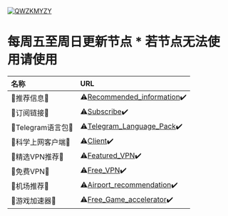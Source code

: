[![QWZKMYZY](https://github.com/ThekingMX1998/free-v2ray-code/raw/master/Image/QWZKMYZY.png)](https://github.com/ThekingMX1998/free-v2ray-code#)

# 每周五至周日更新节点 * 若节点无法使用请使用

| 名称| URL|
| :--- | :--- |
| 📢推荐信息📢| ⚠️[Recommended_information](https://github.com/ThekingMX1998/free-v2ray-code/blob/menu/ERROR/Recommended_information.md)✔️|
| 📢订阅链接📢| ⚠️[Subscribe](https://github.com/ThekingMX1998/free-v2ray-code/blob/menu/ERROR/Subscribe.md)✔️|
| 📢Telegram语言包📢| ⚠️[Telegram_Language_Pack](https://github.com/ThekingMX1998/free-v2ray-code/blob/menu/ERROR/Telegram_Language_Pack.md)✔️|
| 📢科学上网客户端📢| ⚠️[Client](https://github.com/ThekingMX1998/free-v2ray-code/blob/menu/ERROR/Client.md)✔️|
| 📢精选VPN推荐📢| ⚠️[Featured_VPN](https://github.com/ThekingMX1998/free-v2ray-code/blob/menu/ERROR/Featured_VPN.md)✔️|
| 📢免费VPN📢| ⚠️[Free_VPN](https://github.com/ThekingMX1998/free-v2ray-code/blob/menu/ERROR/Free_VPN.md)✔️|
| 📢机场推荐📢| ⚠️[Airport_recommendation](https://github.com/ThekingMX1998/free-v2ray-code/blob/menu/ERROR/Airport_recommendation.md)✔️|
| 📢游戏加速器📢| ⚠️[Free_Game_accelerator](https://github.com/ThekingMX1998/free-v2ray-code/blob/menu/ERROR/Free_Game_accelerator.md)✔️|
